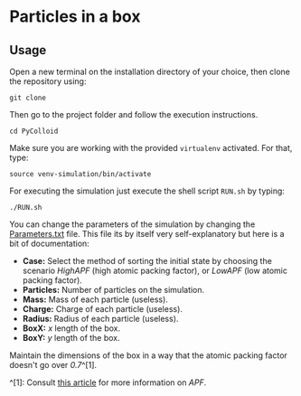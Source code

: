 #   Particles in a box

##  Usage

Open a new terminal on the installation directory of your choice, then clone the repository using:

```
git clone
```

Then go to the project folder and follow the execution instructions.

```
cd PyColloid
```

Make sure you are working with the provided ``virtualenv`` activated. For that, type:

```
source venv-simulation/bin/activate
```

For executing the simulation just execute the shell script ``RUN.sh`` by typing:

```
./RUN.sh
```

You can change the parameters of the simulation by changing the [Parameters.txt](src/Parameters.txt) file. This file its by itself very self-explanatory but here is a bit of documentation:

*   **Case:** Select the method of sorting the initial state by choosing the scenario *HighAPF* (high atomic packing factor), or *LowAPF* (low atomic packing factor).
*   **Particles:** Number of particles on the simulation.
*   **Mass:** Mass of each particle (useless).
*   **Charge:** Charge of each particle (useless).
*   **Radius:** Radius of each particle (useless).
*   **BoxX:** *x* length of the box.
*   **BoxY:** *y* length of the box.

Maintain the dimensions of the box in a way that the atomic packing factor doesn't go over *0.7*^[1].

^[1]: Consult [this article](https://en.wikipedia.org/wiki/Atomic_packing_factor) for more information on *APF*.
